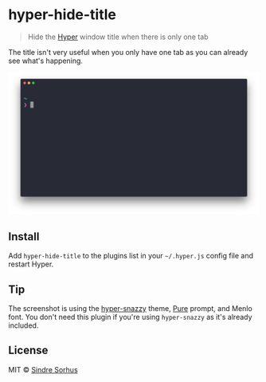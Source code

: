 # hyper-hide-title

> Hide the [Hyper](https://hyper.is) window title when there is only one tab

The title isn't very useful when you only have one tab as you can already see what's happening.

![](screenshot.png)


## Install

Add `hyper-hide-title` to the plugins list in your `~/.hyper.js` config file and restart Hyper.


## Tip

The screenshot is using the [hyper-snazzy](https://github.com/sindresorhus/iterm2-snazzy) theme, [Pure](https://github.com/sindresorhus/pure) prompt, and Menlo font. You don't need this plugin if you're using `hyper-snazzy` as it's already included.


## License

MIT © [Sindre Sorhus](https://sindresorhus.com)
